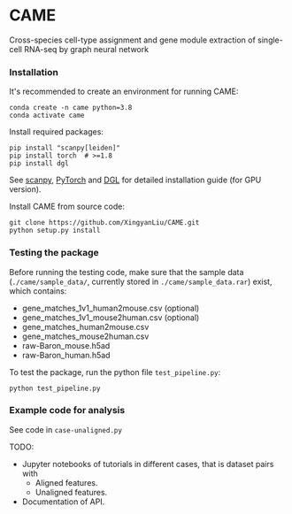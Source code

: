# CAME
Cross-species cell-type assignment and gene module extraction of single-cell RNA-seq by graph neural network

### Installation

It's recommended to create an environment for running CAME:

```shell
conda create -n came python=3.8
conda activate came
```

Install required packages:

```shell
pip install "scanpy[leiden]"
pip install torch  # >=1.8 
pip install dgl  
```

See [scanpy](https://scanpy.readthedocs.io/en/stable/), 
[PyTorch](https://pytorch.org/) and [DGL](https://www.dgl.ai/) 
for detailed installation guide (for GPU version).

Install CAME from source code:

```shell
git clone https://github.com/XingyanLiu/CAME.git
python setup.py install
```

### Testing the package

Before running the testing code, make sure that the sample data 
(`./came/sample_data/`, currently stored in `./came/sample_data.rar`) exist, which contains:

- gene_matches_1v1_human2mouse.csv (optional)
- gene_matches_1v1_mouse2human.csv (optional)
- gene_matches_human2mouse.csv
- gene_matches_mouse2human.csv
- raw-Baron_mouse.h5ad
- raw-Baron_human.h5ad 


To test the package, run the python file `test_pipeline.py`:

```shell
python test_pipeline.py 
```


### Example code for analysis

See code in `case-unaligned.py`

TODO:
* Jupyter notebooks of tutorials in different cases, that is dataset pairs with
  * Aligned features.
  * Unaligned features.
* Documentation of API.
